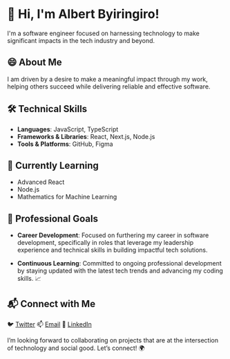 # 👋 Hi, I'm Albert Byiringiro!
I'm a software engineer focused on harnessing technology to make significant impacts in the tech industry and beyond. 

## 😄 About Me
I am driven by a desire to make a meaningful impact through my work, helping others succeed while delivering reliable and effective software.

## 🛠️ Technical Skills
- **Languages**: JavaScript, TypeScript
- **Frameworks & Libraries**: React, Next.js, Node.js
- **Tools & Platforms**: GitHub, Figma

## 🌱 Currently Learning
- Advanced React
- Node.js
- Mathematics for Machine Learning

## 🚀 Professional Goals
- **Career Development**: Focused on furthering my career in software development, specifically in roles that leverage my leadership experience and technical skills in building impactful tech solutions.

- **Continuous Learning**: Committed to ongoing professional development by staying updated with the latest tech trends and advancing my coding skills. 📈

## 📬 Connect with Me
🐦 [Twitter](https://x.com/AlbertByhope)
📫 [Email](byiringiroalbert20@gmail.com)
🔗 [LinkedIn](https://www.linkedin.com/in/albert-byiringiro/)

I’m looking forward to collaborating on projects that are at the intersection of technology and social good. Let’s connect! 🌍
